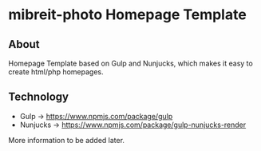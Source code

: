 # mibreit-photo Homepage Template

## About

Homepage Template based on Gulp and Nunjucks, which makes it easy to create html/php homepages.

## Technology

- Gulp -> https://www.npmjs.com/package/gulp
- Nunjucks -> https://www.npmjs.com/package/gulp-nunjucks-render

More information to be added later.
